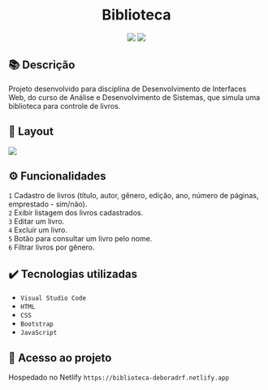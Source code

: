 <h1 align="center">Biblioteca</h1>
<p align="center">
  <img src="https://img.shields.io/badge/STATUS-CONCLUIDO-green?style=plastic">
  <img src="https://img.shields.io/github/stars/deboradrf?style=social">
</p>

## 📚 Descrição
Projeto desenvolvido para disciplina de Desenvolvimento de Interfaces Web, do curso de Análise e Desenvolvimento de Sistemas, que simula uma biblioteca para controle de livros.

## 🎨 Layout
<img src="https://github.com/user-attachments/assets/2bc89ea2-469f-495f-b4e7-b1366dac60ac">

## ⚙️ Funcionalidades
``1`` Cadastro de livros (título, autor, gênero, edição, ano, número de páginas, emprestado - sim/não). <br>
``2`` Exibir listagem dos livros cadastrados. <br>
``3`` Editar um livro. <br>
``4`` Excluír um livro. <br>
``5`` Botão para consultar um livro pelo nome. <br>
``6`` Filtrar livros por gênero.

## ✔️ Tecnologias utilizadas
- ``Visual Studio Code``
- ``HTML``
- ``CSS``
- ``Bootstrap``
- ``JavaScript``

## 📁 Acesso ao projeto
Hospedado no Netlify `https://biblioteca-deboradrf.netlify.app`

